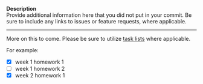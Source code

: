 **Description**<br>
Provide additional information here that you did not put in your commit. Be sure to include any links to issues or feature requests, where applicable.

---

More on this to come. Please be sure to utilize [task lists](https://github.blog/2013-01-09-task-lists-in-gfm-issues-pulls-comments/) where applicable.

For example:
- [x] week 1 homework 1
- [ ] week 1 homework 2
- [x] week 2 homework 1